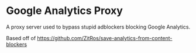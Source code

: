 # Google Analytics Proxy

A proxy server used to bypass stupid adblockers blocking Google Analytics.

Based off of https://github.com/ZitRos/save-analytics-from-content-blockers
